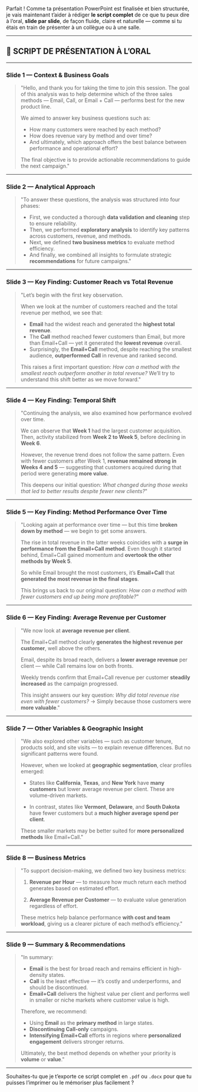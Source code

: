 Parfait ! Comme ta présentation PowerPoint est finalisée et bien structurée, je vais maintenant t’aider à rédiger **le script complet** de ce que tu peux dire à l’oral, **slide par slide**, de façon fluide, claire et naturelle — comme si tu étais en train de présenter à un collègue ou à une salle.

---

## 🎤 **SCRIPT DE PRÉSENTATION À L’ORAL**

---

### **Slide 1 — Context & Business Goals**

> "Hello, and thank you for taking the time to join this session.
> The goal of this analysis was to help determine which of the three sales methods — Email, Call, or Email + Call — performs best for the new product line.
>
> We aimed to answer key business questions such as:
>
> * How many customers were reached by each method?
> * How does revenue vary by method and over time?
> * And ultimately, which approach offers the best balance between performance and operational effort?
>
> The final objective is to provide actionable recommendations to guide the next campaign."

---

### **Slide 2 — Analytical Approach**

> "To answer these questions, the analysis was structured into four phases:
>
> * First, we conducted a thorough **data validation and cleaning** step to ensure reliability.
> * Then, we performed **exploratory analysis** to identify key patterns across customers, revenue, and methods.
> * Next, we defined **two business metrics** to evaluate method efficiency.
> * And finally, we combined all insights to formulate strategic **recommendations** for future campaigns."

---

### **Slide 3 — Key Finding: Customer Reach vs Total Revenue**

> "Let’s begin with the first key observation.
>
> When we look at the number of customers reached and the total revenue per method, we see that:
>
> * **Email** had the widest reach and generated the **highest total revenue**.
> * The **Call** method reached fewer customers than Email, but more than Email+Call — yet it generated the **lowest revenue** overall.
> * Surprisingly, the **Email+Call** method, despite reaching the smallest audience, **outperformed Call** in revenue and ranked second.
>
> This raises a first important question:
> *How can a method with the smallest reach outperform another in total revenue?*
> We’ll try to understand this shift better as we move forward."

---

### **Slide 4 — Key Finding: Temporal Shift**

> "Continuing the analysis, we also examined how performance evolved over time.
>
> We can observe that **Week 1** had the largest customer acquisition. Then, activity stabilized from **Week 2 to Week 5**, before declining in **Week 6**.
>
> However, the revenue trend does not follow the same pattern.
> Even with fewer customers after Week 1, **revenue remained strong in Weeks 4 and 5** — suggesting that customers acquired during that period were generating **more value**.
>
> This deepens our initial question:
> *What changed during those weeks that led to better results despite fewer new clients?*"

---

### **Slide 5 — Key Finding: Method Performance Over Time**

> "Looking again at performance over time — but this time **broken down by method** — we begin to get some answers.
>
> The rise in total revenue in the latter weeks coincides with a **surge in performance from the Email+Call method**.
> Even though it started behind, Email+Call gained momentum and **overtook the other methods by Week 5**.
>
> So while Email brought the most customers, it’s **Email+Call** that **generated the most revenue in the final stages**.
>
> This brings us back to our original question:
> *How can a method with fewer customers end up being more profitable?*"

---

### **Slide 6 — Key Finding: Average Revenue per Customer**

> "We now look at **average revenue per client**.
>
> The Email+Call method clearly **generates the highest revenue per customer**, well above the others.
>
> Email, despite its broad reach, delivers a **lower average revenue** per client — while Call remains low on both fronts.
>
> Weekly trends confirm that Email+Call revenue per customer **steadily increased** as the campaign progressed.
>
> This insight answers our key question:
> *Why did total revenue rise even with fewer customers?* → Simply because those customers were **more valuable**."

---

### **Slide 7 — Other Variables & Geographic Insight**

> "We also explored other variables — such as customer tenure, products sold, and site visits — to explain revenue differences.
> But no significant patterns were found.
>
> However, when we looked at **geographic segmentation**, clear profiles emerged:
>
> * States like **California**, **Texas**, and **New York** have **many customers** but lower average revenue per client. These are volume-driven markets.
>
> * In contrast, states like **Vermont**, **Delaware**, and **South Dakota** have fewer customers but a **much higher average spend per client**.
>
> These smaller markets may be better suited for **more personalized methods** like Email+Call."

---

### **Slide 8 — Business Metrics**

> "To support decision-making, we defined two key business metrics:
>
> 1. **Revenue per Hour** — to measure how much return each method generates based on estimated effort.
>
> 2. **Average Revenue per Customer** — to evaluate value generation regardless of effort.
>
> These metrics help balance performance **with cost and team workload**, giving us a clearer picture of each method’s efficiency."

---

### **Slide 9 — Summary & Recommendations**

> "In summary:
>
> * **Email** is the best for broad reach and remains efficient in high-density states.
> * **Call** is the least effective — it’s costly and underperforms, and should be discontinued.
> * **Email+Call** delivers the highest value per client and performs well in smaller or niche markets where customer value is high.
>
> Therefore, we recommend:
>
> * Using **Email** as the **primary method** in large states.
> * **Discontinuing Call-only** campaigns.
> * **Intensifying Email+Call** efforts in regions where **personalized engagement** delivers stronger returns.
>
> Ultimately, the best method depends on whether your priority is **volume** or **value**."

---

Souhaites-tu que je t’exporte ce script complet en `.pdf` ou `.docx` pour que tu puisses l’imprimer ou le mémoriser plus facilement ?

